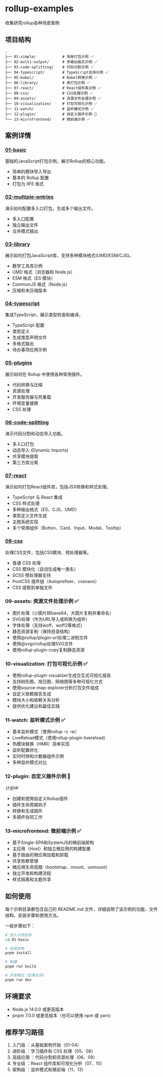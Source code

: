 # rollup-examples

收集研究rollup各种场景案例

## 项目结构

```
.
├── 01-simple/            # 简单打包示例 ✅
├── 02-multi-output/      # 多输出格式示例 ✅
├── 03-code-splitting/    # 代码分割示例 ✅
├── 04-typescript/        # TypeScript支持示例 ✅
├── 05-babel/             # Babel转换示例 ✅
├── 06-library/           # 库打包示例 ✅
├── 07-react/             # React组件库示例 ✅
├── 08-css/               # CSS处理示例 ✅
├── 09-assets/            # 资源文件处理示例 ✅
├── 10-visualization/     # 打包可视化示例 ✅
├── 11-watch/             # 监听模式示例 ✅
├── 12-plugin/            # 自定义插件示例 🔄
└── 13-microfrontend/     # 微前端示例 ✅
```

## 案例详情

### [01-basic](./01-basic)
基础的JavaScript打包示例，展示Rollup的核心功能。
- 简单的模块导入导出
- 基本的 Rollup 配置
- 打包为 IIFE 格式

### [02-multiple-entries](./02-multiple-entries)
演示如何配置多入口打包，生成多个输出文件。
- 多入口配置
- 独立输出文件
- 合并模式输出

### [03-library](./03-library)
展示如何打包JavaScript库，支持多种模块格式(UMD/ESM/CJS)。
- 数学工具库示例
- UMD 格式（浏览器和 Node.js）
- ESM 格式（ES 模块）
- CommonJS 格式（Node.js）
- 压缩和未压缩版本

### [04-typescript](./04-typescript)
集成TypeScript，展示类型检查和编译。
- TypeScript 配置
- 类型定义
- 生成类型声明文件
- 多格式输出
- 待办事项应用示例

### [05-plugins](./05-plugins)
展示如何在 Rollup 中使用各种常用插件。
- 代码转换与压缩
- 资源处理
- 开发服务器与热重载
- 环境变量替换
- CSS 处理

### [06-code-splitting](./06-code-splitting)
演示代码分割和动态导入功能。
- 多入口打包
- 动态导入 (Dynamic Imports)
- 共享模块提取
- 第三方库分离

### [07-react](./07-react)
演示如何打包React组件库，包括JSX转换和样式处理。
- TypeScript 与 React 集成
- CSS 样式处理
- 多种输出格式（ES、CJS、UMD）
- 类型定义文件生成
- 主题系统实现
- 多个常用组件（Button、Card、Input、Modal、Tooltip）

### [08-css](./08-css)
处理CSS文件，包括CSS模块、预处理器等。
- 普通 CSS 处理
- CSS 模块化（自动生成唯一类名）
- SCSS 预处理器支持
- PostCSS 插件链（Autoprefixer、cssnano）
- CSS 提取到单独文件

### 09-assets: 资源文件处理示例 ✅

- 图片处理（小图片转base64，大图片复制并重命名）
- SVG处理（作为URL导入或转换为组件）
- 字体处理（支持woff、woff2等格式）
- 静态资源复制（保持目录结构）
- 使用@rollup/plugin-url处理二进制文件
- 使用@svgr/rollup处理SVG文件
- 使用rollup-plugin-copy复制静态资源

### 10-visualization: 打包可视化示例 ✅

- 使用rollup-plugin-visualizer生成交互式可视化报告
- 支持树形图、旭日图、网络图等多种可视化方式
- 使用source-map-explorer分析打包文件组成
- 自定义依赖报告生成
- 模块大小和依赖关系分析
- 提供优化建议和最佳实践

### 11-watch: 监听模式示例 ✅

- 基本监听模式（使用rollup -c -w）
- LiveReload模式（使用rollup-plugin-livereload）
- 热模块替换（HMR）简单实现
- 监听配置优化
- 实时时钟和计数器组件示例
- 多种监听模式对比

### 12-plugin: 自定义插件示例 🔄

*计划中*

- 创建和使用自定义Rollup插件
- 插件生命周期钩子
- 转换和生成插件
- 多插件协同工作

### 13-microfrontend: 微前端示例 ✅

- 基于Single-SPA和SystemJS的微前端架构
- 主应用（Host）和独立微应用的构建配置
- 基于路由的微应用加载和卸载
- 共享依赖管理
- 微应用生命周期（bootstrap、mount、unmount）
- 独立开发和构建流程
- 样式隔离和主题共享

## 如何使用

每个示例目录都包含自己的 README.md 文件，详细说明了该示例的功能、文件结构、安装步骤和使用方法。

一般步骤如下：

```bash
# 进入示例目录
cd 01-basic

# 安装依赖
pnpm install

# 构建
pnpm run build

# 开发模式（如果支持）
pnpm run dev
```

## 环境要求

- Node.js 14.0.0 或更高版本
- pnpm 7.0.0 或更高版本（也可以使用 npm 或 yarn）

## 推荐学习路径

1. 入门级 ：从基础案例开始（01-04）
2. 进阶级 ：学习插件和 CSS 处理（05、08）
3. 高级应用 ：代码分割和资源处理（06、09）
4. 专业级 ：React 组件库和可视化分析（07、10）
5. 架构级 ：监听模式和微前端（11、13）
